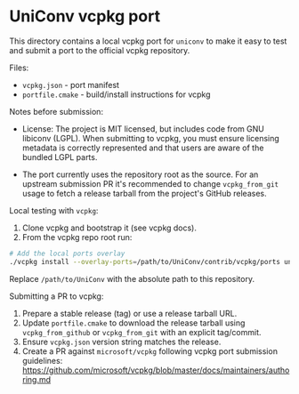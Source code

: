 UniConv vcpkg port
===================

This directory contains a local vcpkg port for `uniconv` to make it easy to
test and submit a port to the official vcpkg repository.

Files:

- `vcpkg.json` - port manifest
- `portfile.cmake` - build/install instructions for vcpkg

Notes before submission:

- License: The project is MIT licensed, but includes code from GNU libiconv
  (LGPL). When submitting to vcpkg, you must ensure licensing metadata is
  correctly represented and that users are aware of the bundled LGPL parts.

- The port currently uses the repository root as the source. For an upstream
  submission PR it's recommended to change `vcpkg_from_git` usage to fetch a
  release tarball from the project's GitHub releases.

Local testing with `vcpkg`:

1. Clone vcpkg and bootstrap it (see vcpkg docs).
2. From the vcpkg repo root run:

```bash
# Add the local ports overlay
./vcpkg install --overlay-ports=/path/to/UniConv/contrib/vcpkg/ports uniconv
```

Replace `/path/to/UniConv` with the absolute path to this repository.

Submitting a PR to vcpkg:

1. Prepare a stable release (tag) or use a release tarball URL.
2. Update `portfile.cmake` to download the release tarball using
   `vcpkg_from_github` or `vcpkg_from_git` with an explicit tag/commit.
3. Ensure `vcpkg.json` version string matches the release.
4. Create a PR against `microsoft/vcpkg` following vcpkg port submission
   guidelines: https://github.com/microsoft/vcpkg/blob/master/docs/maintainers/authoring.md
